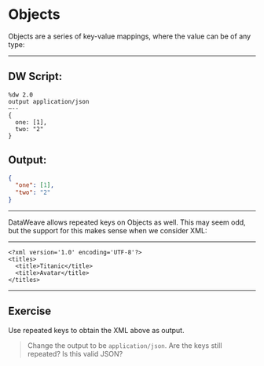 # Objects

Objects are a series of key-value mappings, where the value can be of any type:

---
## DW Script:
```dw
%dw 2.0
output application/json
—--
{
  one: [1],
  two: "2"
}
```
## Output:
```json
{
  "one": [1],
  "two": "2"
}
```
---

DataWeave allows repeated keys on Objects as well. This may seem odd, but the support for this makes sense when we consider XML:

---
```
<?xml version='1.0' encoding='UTF-8'?>
<titles>
  <title>Titanic</title>
  <title>Avatar</title>
</titles>
```
---

## Exercise

Use repeated keys to obtain the XML above as output.

> Change the output to be `application/json`. Are the keys still repeated? Is this valid JSON?
